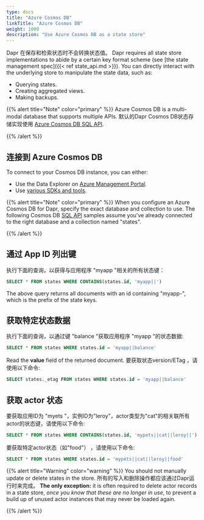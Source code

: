 ```yaml
---
type: docs
title: "Azure Cosmos DB"
linkTitle: "Azure Cosmos DB"
weight: 1000
description: "Use Azure Cosmos DB as a state store"
---
```


Dapr 在保存和检索状态时不会转换状态值。 Dapr requires all state store implementations to abide by a certain key format scheme (see [the state management spec]({{< ref state_api.md >}}). You can directly interact with the underlying store to manipulate the state data, such as:

- Querying states.
- Creating aggregated views.
- Making backups.

{{% alert title="Note" color="primary" %}}
Azure Cosmos DB is a multi-modal database that supports multiple APIs. 默认的Dapr Cosmos DB状态存储实现使用 [Azure Cosmos DB SQL API](https://docs.microsoft.com/azure/cosmos-db/sql-query-getting-started).

{{% /alert %}}

## 连接到 Azure Cosmos DB

To connect to your Cosmos DB instance, you can either:

- Use the Data Explorer on [Azure Management Portal](https://portal.azure.com).
- Use [various SDKs and tools](https://docs.microsoft.com/azure/cosmos-db/mongodb-introduction).

{{% alert title="Note" color="primary" %}}
When you configure an Azure Cosmos DB for Dapr, specify the exact database and collection to use. The following Cosmos DB [SQL API](https://docs.microsoft.com/azure/cosmos-db/sql-query-getting-started) samples assume you've already connected to the right database and a collection named "states".

{{% /alert %}}

## 通过 App ID 列出键

执行下面的查询，以获得与应用程序 "myapp "相关的所有状态键：

```sql
SELECT * FROM states WHERE CONTAINS(states.id, 'myapp||')
```

The above query returns all documents with an id containing "myapp-", which is the prefix of the state keys.

## 获取特定状态数据

执行下面的查询，以通过键 "balance "获取应用程序 "myapp "的状态数据:

```sql
SELECT * FROM states WHERE states.id = 'myapp||balance'
```

Read the **value** field of the returned document. 要获取状态version/ETag ，请使用以下命令:

```sql
SELECT states._etag FROM states WHERE states.id = 'myapp||balance'
```

## 获取 actor 状态

要获取应用ID为 "myets "，实例ID为"leroy"，actor类型为"cat"的相关联所有actor的状态键，请使用以下命令:

```sql
SELECT * FROM states WHERE CONTAINS(states.id, 'mypets||cat||leroy||')
```

要获取特定actor状态（如"food"） ，请使用以下命令:

```sql
SELECT * FROM states WHERE states.id = 'mypets||cat||leroy||food'
```

{{% alert title="Warning" color="warning" %}}
You should not manually update or delete states in the store. 所有的写入和删除操作都应该通过Dapr运行时来完成。 **The only exception:** it is often required to delete actor records in a state store, _once you know that these are no longer in use_, to prevent a build up of unused actor instances that may never be loaded again.

{{% /alert %}}
